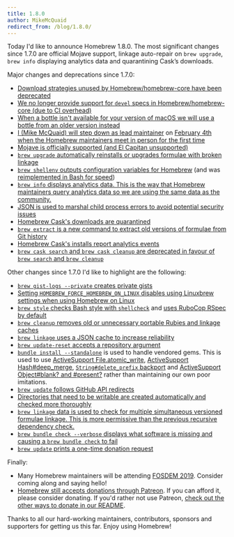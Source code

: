 ```yaml
---
title: 1.8.0
author: MikeMcQuaid
redirect_from: /blog/1.8.0/
---
```

Today I'd like to announce Homebrew 1.8.0. The most significant changes since 1.7.0 are official Mojave support, linkage auto-repair on `brew upgrade`, `brew info` displaying analytics data and quarantining Cask’s downloads.

Major changes and deprecations since 1.7.0:

- [Download strategies unused by Homebrew/homebrew-core have been deprecated](https://github.com/Homebrew/brew/pull/5112)
- [We no longer provide support for `devel` specs in Homebrew/homebrew-core (due to CI overhead)](https://github.com/Homebrew/brew/pull/5086)
- [When a bottle isn't available for your version of macOS we will use a bottle from an older version instead](https://github.com/Homebrew/brew/pull/5100)
- [I (Mike McQuaid) will step down as lead maintainer](https://github.com/Homebrew/brew/pull/4884) on [February 4th when the Homebrew maintainers meet in person for the first time](https://github.com/Homebrew/brew/pull/5073)
- [Mojave is officially supported (and El Capitan unsupported)](https://github.com/Homebrew/brew/pull/4950)
- [`brew upgrade` automatically reinstalls or upgrades formulae with broken linkage](https://github.com/Homebrew/brew/pull/4767)
- [`brew shellenv` outputs configuration variables for Homebrew](https://github.com/Homebrew/brew/pull/4849) (and was [reimplemented in Bash for speed](https://github.com/Homebrew/brew/pull/4887))
- [`brew info` displays analytics data. This is the way that Homebrew maintainers query analytics data so we are using the same data as the community.](https://github.com/Homebrew/brew/pull/4830)
- [JSON is used to marshal child process errors to avoid potential security issues](https://github.com/Homebrew/brew/pull/4819)
- [Homebrew Cask's downloads are quarantined](https://github.com/Homebrew/brew/pull/4656)
- [`brew extract` is a new command to extract old versions of formulae from Git history](https://github.com/Homebrew/brew/pull/4563)
- [Homebrew Cask's installs report analytics events](https://github.com/Homebrew/brew/pull/4620)
- [`brew cask search` and `brew cask cleanup` are deprecated in favour of `brew search` and `brew cleanup`](https://github.com/Homebrew/brew/pull/4670)

Other changes since 1.7.0 I'd like to highlight are the following:

- [`brew gist-logs --private` creates private gists](https://github.com/Homebrew/brew/pull/5089)
- [Setting `HOMEBREW_FORCE_HOMEBREW_ON_LINUX` disables using Linuxbrew settings when using Homebrew on Linux](https://github.com/Homebrew/brew/pull/5139)
- [`brew style` checks Bash style with `shellcheck`](https://github.com/Homebrew/brew/pull/5030) and [uses RuboCop RSpec by default](https://github.com/Homebrew/brew/pull/4948)
- [`brew cleanup` removes old or unnecessary portable Rubies and linkage caches](https://github.com/Homebrew/brew/pull/5029)
- [`brew linkage` uses a JSON cache to increase reliability](https://github.com/Homebrew/brew/pull/4984)
- [`brew update-reset` accepts a repository argument](https://github.com/Homebrew/brew/pull/4932)
- [`bundle install --standalone`](https://github.com/Homebrew/brew/pull/4895) is used to handle vendored gems. This is used to use [ActiveSupport File.atomic_write](https://github.com/Homebrew/brew/pull/4913), [ActiveSupport Hash#deep_merge](https://github.com/Homebrew/brew/pull/4912), [`String#delete_prefix` backport](https://github.com/Homebrew/brew/pull/4906) and [ActiveSupport Object#blank? and #present?](https://github.com/Homebrew/brew/pull/4902) rather than maintaining our own poor imitations.
- [`brew update` follows GitHub API redirects](https://github.com/Homebrew/brew/pull/4868)
- [Directories that need to be writable are created automatically and checked more thoroughly](https://github.com/Homebrew/brew/pull/4844)
- [`brew linkage` data is used to check for multiple simultaneous versioned formulae linkage. This is more permissive than the previous recursive dependency check.](https://github.com/Homebrew/brew/pull/4762)
- [`brew bundle check --verbose` displays what software is missing and causing a `brew bundle check` to fail](https://github.com/Homebrew/brew/pull/4703)
- [`brew update` prints a one-time donation request](https://github.com/Homebrew/brew/pull/4682)

Finally:

- Many Homebrew maintainers will be attending [FOSDEM 2019](https://fosdem.org/2019/). Consider coming along and saying hello!
- [Homebrew still accepts donations through Patreon](https://www.patreon.com/homebrew). If you can afford it, please consider donating. If you'd rather not use Patreon, [check out the other ways to donate in our README](https://github.com/homebrew/brew/#donations).

Thanks to all our hard-working maintainers, contributors, sponsors and supporters for getting us this far. Enjoy using Homebrew!
